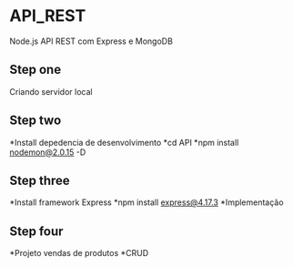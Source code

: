 # API_REST
 Node.js API REST com Express e MongoDB

## Step one 
 Criando servidor local

## Step two
 *Install depedencia de desenvolvimento 
 *cd API 
 *npm install nodemon@2.0.15 -D

## Step three
  *Install framework Express
  *npm install express@4.17.3
  *Implementação

## Step four
  *Projeto vendas de produtos
  *CRUD  